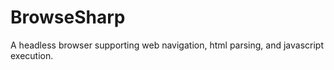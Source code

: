 # BrowseSharp
A headless browser supporting web navigation, html parsing, and javascript execution.
